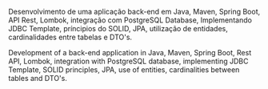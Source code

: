 Desenvolvimento de uma aplicação back-end em Java, Maven, Spring Boot, API Rest, Lombok, integração com PostgreSQL Database, Implementando JDBC Template, príncipios do SOLID, JPA, utilização de entidades, cardinalidades entre tabelas e DTO's.

Development of a back-end application in Java, Maven, Spring Boot, Rest API, Lombok, integration with PostgreSQL database, implementing JDBC Template, SOLID principles, JPA, use of entities, cardinalities between tables and DTO's.
